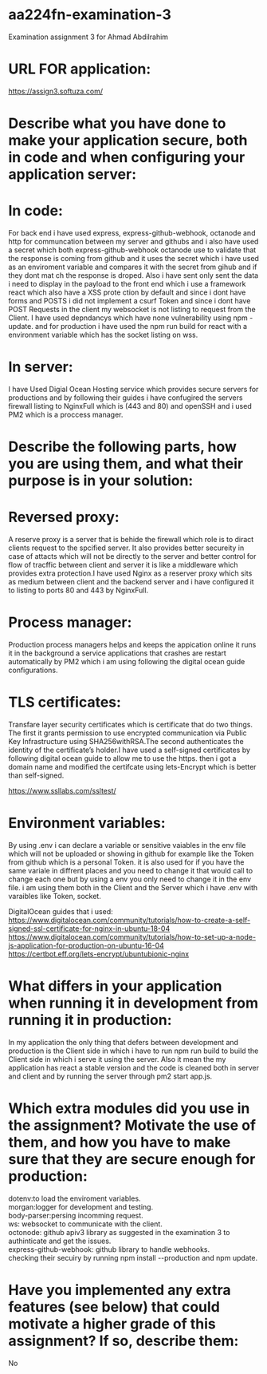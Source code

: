 # aa224fn-examination-3

Examination assignment 3 for Ahmad Abdilrahim

# URL FOR application:  
https://assign3.softuza.com/

# Describe what you have done to make your application secure, both in code and when configuring your application server:

# In code:

For back end i have used express, express-github-webhook, octanode and http for communcation between my server and githubs and i also have used a secret which both express-github-webhook octanode use to validate that the response is coming from github and it uses the secret which i have used as an enviroment variable and compares it with the secret from gihub and if they dont mat ch the response is droped. Also i have sent only sent the data i need to display in the payload to the front end which i use a framework react which also have a XSS prote ction by default and since i dont have forms and POSTS i did not implement a csurf Token and since i dont have POST Requests in the client my websocket is not listing to request from the Client. I have used depndancys which have none vulnerability using npm -update. and for production i have used the npm run build for react with a environment variable which has the socket listing on wss.

# In server:

I have Used Digial Ocean Hosting service which provides secure servers for productions and by following their guides i have confugired the servers firewall listing to NginxFull which is (443 and 80) and openSSH and i used PM2 which is a proccess manager.

# Describe the following parts, how you are using them, and what their purpose is in your solution:

# Reversed proxy:

A reserve proxy is a server that is behide the firewall which role is to diract clients request to the spcified server. It also provides better secureity in case of attacts which will not be directly to the server and better control for flow of tracffic between client and server it is like a middleware which provides extra protection.I have used Nginx as a reserver proxy which sits as medium between client and the backend server and i have configured it to listing to ports 80 and 443 by NginxFull.

# Process manager:

Production process managers helps and keeps the appication online it runs it in the background a service applications that crashes are restart automatically by PM2 which i am using following the digital ocean guide configurations.

# TLS certificates:

Transfare layer security certificates which is certificate that do two things. The first it grants permission to use encrypted communication via Public Key Infrastructure using SHA256withRSA.The second authenticates the identity of the certificate’s holder.I have used a self-signed certificates by following digital ocean guide to allow me to use the https. then i got a domain name and modified the certifcate using lets-Encrypt which is better than self-signed.

https://www.ssllabs.com/ssltest/

# Environment variables: 

By using .env i can declare a variable or sensitive vaiables in the env file which will not be uploaded or showing in github for example like the Token from github which is a personal Token. it is also used for if you have the same variale in diffrent places and you need to change it that would call to change each one but by using a env you only need to change it in the env file. i am using them both in the Client and the Server which i have .env with varaibles like Token, socket.

DigitalOcean guides that i used:  
https://www.digitalocean.com/community/tutorials/how-to-create-a-self-signed-ssl-certificate-for-nginx-in-ubuntu-18-04  
https://www.digitalocean.com/community/tutorials/how-to-set-up-a-node-js-application-for-production-on-ubuntu-16-04  
https://certbot.eff.org/lets-encrypt/ubuntubionic-nginx  

# What differs in your application when running it in development from running it in production:

In my application the only thing that defers between development and production is the Client side in which i have to run npm run build to build the Client side in which i serve it using the server. Also it mean the my application has react a stable version and the code is cleaned both in server and client and by running the server through pm2 start app.js.

# Which extra modules did you use in the assignment? Motivate the use of them, and how you have to make sure that they are secure enough for production:

dotenv:to load the enviroment variables.  
morgan:logger for development and testing.   
body-parser:persing incomming request.  
ws: websocket to communicate with the client.  
octonode: github apiv3 library as suggested in the examination 3 to authinticate and get the issues.  
express-github-webhook: github library to handle webhooks.  
checking their secuiry by running npm install --production and npm update.  

# Have you implemented any extra features (see below) that could motivate a higher grade of this assignment? If so, describe them:

No
